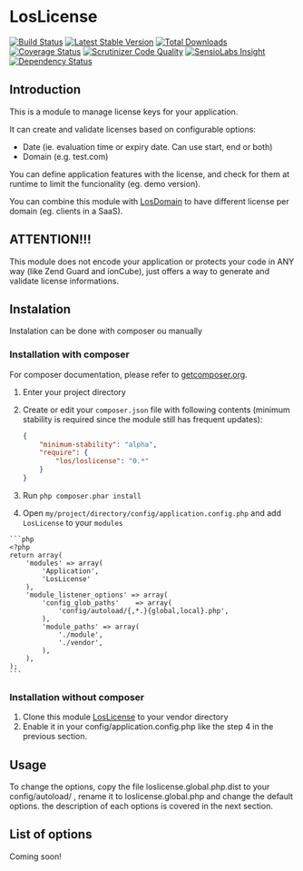# LosLicense
[![Build Status](https://travis-ci.org/Lansoweb/LosLicense.svg?branch=master)](https://travis-ci.org/Lansoweb/LosLicense) [![Latest Stable Version](https://poser.pugx.org/los/loslicense/v/stable.svg)](https://packagist.org/packages/los/loslicense) [![Total Downloads](https://poser.pugx.org/los/loslicense/downloads.svg)](https://packagist.org/packages/los/loslicense) [![Coverage Status](https://coveralls.io/repos/Lansoweb/LosLicense/badge.svg)](https://coveralls.io/r/Lansoweb/LosLicense) [![Scrutinizer Code Quality](https://scrutinizer-ci.com/g/Lansoweb/LosLicense/badges/quality-score.png?b=master)](https://scrutinizer-ci.com/g/Lansoweb/LosLicense/?branch=master) [![SensioLabs Insight](https://img.shields.io/sensiolabs/i/dc058d0c-b959-4cb6-aead-31d80b1ba64f.svg?style=flat)](https://insight.sensiolabs.com/projects/dc058d0c-b959-4cb6-aead-31d80b1ba64f) [![Dependency Status](https://www.versioneye.com/user/projects/54e8471cd1ec5734f4000e0a/badge.svg?style=flat)](https://www.versioneye.com/user/projects/54e8471cd1ec5734f4000e0a)

## Introduction
This is a module to manage license keys for your application.

It can create and validate licenses based on configurable options:
- Date (ie. evaluation time or expiry date. Can use start, end or both)
- Domain (e.g. test.com)

You can define application features with the license, and check for them at runtime to limit the funcionality (eg. demo version).

You can combine this module with [LosDomain](http://github.com/LansoWeb/LosDomain) to have different license per domain (eg. clients in a SaaS).

## ATTENTION!!!
This module does not encode your application or protects your code in ANY way (like Zend Guard and ionCube), 
just offers a way to generate and validate license informations.

## Instalation
Instalation can be done with composer ou manually

### Installation with composer
For composer documentation, please refer to [getcomposer.org](http://getcomposer.org/).

  1. Enter your project directory
  2. Create or edit your `composer.json` file with following contents (minimum stability is required since 
     the module still has frequent updates):

     ```json
     {
         "minimum-stability": "alpha",
         "require": {
             "los/loslicense": "0.*"
         }
     }
     ```
  3. Run `php composer.phar install`
  4. Open `my/project/directory/config/application.config.php` and add `LosLicense` to your `modules`
  
    ```php
    <?php
    return array(
        'modules' => array(
            'Application',
            'LosLicense'
        ),
        'module_listener_options' => array(
            'config_glob_paths'    => array(
                'config/autoload/{,*.}{global,local}.php',
            ),
            'module_paths' => array(
                './module',
                './vendor',
            ),
        ),
    );
    ```

### Installation without composer

  1. Clone this module [LosLicense](http://github.com/LansoWeb/LosLicense) to your vendor directory
  2. Enable it in your config/application.config.php like the step 4 in the previous section.

## Usage
To change the options, copy the file loslicense.global.php.dist to your config/autoload/ , rename it to 
loslicense.global.php and change the default options. the description of each options is covered in the next section.

## List of options
Coming soon!
